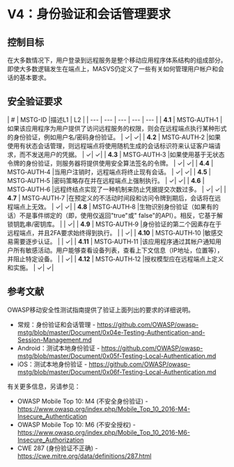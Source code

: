 # V4：身份验证和会话管理要求

## 控制目标

在大多数情况下，用户登录到远程服务是整个移动应用程序体系结构的组成部分。 即使大多数逻辑发生在端点上，MASVS仍定义了一些有关如何管理用户帐户和会话的基本要求。

## 安全验证要求

| # | MSTG-ID |描述L1 | L2 |
| --- | --- | --- | --- | --- |
| **4.1** | MSTG‑AUTH‑1 |如果该应用程序为用户提供了访问远程服务的权限，则会在远程端点执行某种形式的身份验证，例如用户名/密码身份验证。 | ✓| ✓|
| **4.2** | MSTG‑AUTH‑2 |如果使用有状态会话管理，则远程端点将使用随机生成的会话标识符来认证客户端请求，而不发送用户的凭据。 | ✓| ✓|
| **4.3** | MSTG‑AUTH‑3 |如果使用基于无状态令牌的身份验证，则服务器将提供使用安全算法签名的令牌。 | ✓| ✓|
| **4.4** | MSTG‑AUTH‑4 |当用户注销时，远程端点将终止现有会话。 | ✓| ✓|
| **4.5** | MSTG‑AUTH‑5 |密码策略存在并在远程端点上强制执行。 | ✓| ✓|
| **4.6** | MSTG‑AUTH‑6 |远程终结点实现了一种机制来防止凭据提交次数过多。 | ✓| ✓|
| **4.7** | MSTG‑AUTH‑7 |在预定义的不活动时间段和访问令牌到期后，会话将在远程端点上无效。 | ✓| ✓|
| **4.8** | MSTG‑AUTH‑8 |生物识别身份验证（如果有的话）不是事件绑定的（即，使用仅返回"true"或" false"的API）。相反，它基于解锁钥匙串/密钥库。 | | ✓|
| **4.9** | MSTG‑AUTH‑9 |身份验证的第二个因素存在于远程端点，并且2FA要求始终得到执行。 | | ✓|
| **4.10** | MSTG‑AUTH‑10 |敏感交易需要逐步认证。 | | ✓|
| **4.11** | MSTG‑AUTH‑11 |该应用程序通过其帐户通知用户所有敏感活动。用户能够查看设备列表，查看上下文信息（IP地址，位置等），并阻止特定设备。 | | ✓|
| **4.12** | MSTG‑AUTH‑12 |授权模型应在远程端点上定义和实施。 | ✓| ✓|

<div style="page-break-after: always;">
</div>

## 参考文献

OWASP移动安全性测试指南提供了验证上面列出的要求的详细说明。

- 常规：身份验证和会话管理 - <https://github.com/OWASP/owasp-mstg/blob/master/Document/0x04e-Testing-Authentication-and-Session-Management.md>
- Android：测试本地身份验证 - <https://github.com/OWASP/owasp-mstg/blob/master/Document/0x05f-Testing-Local-Authentication.md>
- iOS：测试本地身份验证 - <https://github.com/OWASP/owasp-mstg/blob/master/Document/0x06f-Testing-Local-Authentication.md>

有关更多信息，另请参见：

- OWASP Mobile Top 10: M4 (不安全身份验证) - <https://www.owasp.org/index.php/Mobile_Top_10_2016-M4-Insecure_Authentication>
- OWASP Mobile Top 10: M6 (不安全授权) - <https://www.owasp.org/index.php/Mobile_Top_10_2016-M6-Insecure_Authorization>
- CWE 287 (身份验证不正确) - <https://cwe.mitre.org/data/definitions/287.html>
